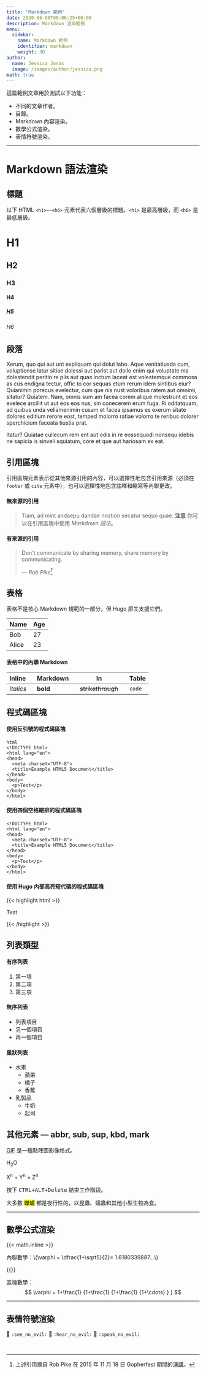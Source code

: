 ```yaml
---
title: "Markdown 範例"
date: 2020-06-08T08:06:25+06:00
description: Markdown 渲染範例
menu:
  sidebar:
    name: Markdown 範例
    identifier: markdown
    weight: 30
author:
  name: Jessica Jonas
  image: /images/author/jessica.png
math: true
---
```


這篇範例文章用於測試以下功能：

- 不同的文章作者。
- 目錄。
- Markdown 內容渲染。
- 數學公式渲染。
- 表情符號渲染。

---
# Markdown 語法渲染

## 標題

以下 HTML `<h1>`—`<h6>` 元素代表六個層級的標題。`<h1>` 是最高層級，而 `<h6>` 是最低層級。

# H1
## H2
### H3
#### H4
##### H5
###### H6

## 段落

Xerum, quo qui aut unt expliquam qui dolut labo. Aque venitatiusda cum, voluptionse latur sitiae dolessi aut parist aut dollo enim qui voluptate ma dolestendit peritin re plis aut quas inctum laceat est volestemque commosa as cus endigna tectur, offic to cor sequas etum rerum idem sintibus eiur? Quianimin porecus evelectur, cum que nis nust voloribus ratem aut omnimi, sitatur? Quiatem. Nam, omnis sum am facea corem alique molestrunt et eos evelece arcillit ut aut eos eos nus, sin conecerem erum fuga. Ri oditatquam, ad quibus unda veliamenimin cusam et facea ipsamus es exerum sitate dolores editium rerore eost, temped molorro ratiae volorro te reribus dolorer sperchicium faceata tiustia prat.

Itatur? Quiatae cullecum rem ent aut odis in re eossequodi nonsequ idebis ne sapicia is sinveli squiatum, core et que aut hariosam ex eat.

## 引用區塊

引用區塊元素表示從其他來源引用的內容，可以選擇性地包含引用來源（必須在 `footer` 或 `cite` 元素中），也可以選擇性地包含註釋和縮寫等內聯更改。

#### 無來源的引用

> Tiam, ad mint andaepu dandae nostion secatur sequo quae.
> **注意** 你可以在引用區塊中使用 *Markdown 語法*。

#### 有來源的引用

> Don't communicate by sharing memory, share memory by communicating.</p>
> — <cite>Rob Pike[^1]</cite>


[^1]: 上述引用摘自 Rob Pike 在 2015 年 11 月 18 日 Gopherfest 期間的[演講](https://www.youtube.com/watch?v=PAAkCSZUG1c)。

## 表格

表格不是核心 Markdown 規範的一部分，但 Hugo 原生支援它們。

   | Name  | Age |
   | ----- | --- |
   | Bob   | 27  |
   | Alice | 23  |

#### 表格中的內聯 Markdown

| Inline&nbsp;&nbsp;&nbsp; | Markdown&nbsp;&nbsp;&nbsp; | In&nbsp;&nbsp;&nbsp;                | Table  |
| ------------------------ | -------------------------- | ----------------------------------- | ------ |
| *italics*                | **bold**                   | ~~strikethrough~~&nbsp;&nbsp;&nbsp; | `code` |

## 程式碼區塊

#### 使用反引號的程式碼區塊

```
html
<!DOCTYPE html>
<html lang="en">
<head>
  <meta charset="UTF-8">
  <title>Example HTML5 Document</title>
</head>
<body>
  <p>Test</p>
</body>
</html>
```
#### 使用四個空格縮排的程式碼區塊

    <!DOCTYPE html>
    <html lang="en">
    <head>
      <meta charset="UTF-8">
      <title>Example HTML5 Document</title>
    </head>
    <body>
      <p>Test</p>
    </body>
    </html>

#### 使用 Hugo 內部高亮短代碼的程式碼區塊
{{< highlight html >}}
<!DOCTYPE html>
<html lang="en">
<head>
  <meta charset="UTF-8">
  <title>Example HTML5 Document</title>
</head>
<body>
  <p>Test</p>
</body>
</html>
{{< /highlight >}}

## 列表類型

#### 有序列表

1. 第一項
2. 第二項
3. 第三項

#### 無序列表

* 列表項目
* 另一個項目
* 再一個項目

#### 巢狀列表

* 水果
  * 蘋果
  * 橘子
  * 香蕉
* 乳製品
  * 牛奶
  * 起司

## 其他元素 — abbr, sub, sup, kbd, mark

<abbr title="Graphics Interchange Format">GIF</abbr> 是一種點陣圖影像格式。

H<sub>2</sub>O

X<sup>n</sup> + Y<sup>n</sup> = Z<sup>n</sup>

按下 <kbd><kbd>CTRL</kbd>+<kbd>ALT</kbd>+<kbd>Delete</kbd></kbd> 結束工作階段。

大多數 <mark>蠑螈</mark> 都是夜行性的，以昆蟲、蠕蟲和其他小型生物為食。

---

## 數學公式渲染

{{< math.inline >}}
<p>
內聯數學：\(\varphi = \dfrac{1+\sqrt5}{2}= 1.6180339887…\)
</p>
{{</ math.inline >}}

區塊數學：
$$
 \varphi = 1+\frac{1} {1+\frac{1} {1+\frac{1} {1+\cdots} } } 
$$

---

## 表情符號渲染

<p><span class="nowrap"><span class="emojify">🙈</span> <code>:see_no_evil:</code></span>  <span class="nowrap"><span class="emojify">🙉</span> <code>:hear_no_evil:</code></span>  <span class="nowrap"><span class="emojify">🙊</span> <code>:speak_no_evil:</code></span></p>
<br>